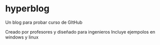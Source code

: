 # hyperblog
Un blog para probar curso de GItHub

Creado por profesores y diseñado para ingenieros
Incluye ejempolos en windows y linux